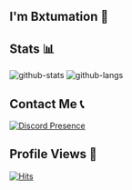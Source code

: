 ## I'm Bxtumation 👋

## Stats 📊
![github-stats](https://github-readme-stats.vercel.app/api?username=bxtumation&theme=tokyonight&show_icons=true&line_height=25)
![github-langs](https://github-readme-stats.vercel.app/api/top-langs/?username=bxtumation&langs_count=4&theme=tokyonight&line_height=30&hide=cmake)

## Contact Me 📞
[![Discord Presence](https://lanyard.cnrad.dev/api/786175409938497576)](https://discord.com/users/786175409938497576)

## Profile Views 👀
[![Hits](https://hits.sh/github.com/Bxtumation/Bxtumation.svg?label=Profile%20Wiews&color=000000&labelColor=ff0000)](https://hits.sh/github.com/Bxtumation/Bxtumation/)

<!--
<a href="https://discord.com/users/786175409938497576">
  <img src="https://img.shields.io/badge/Discord-%237289DA.svg?logo=discord&logoColor=white" alt="Discord">
</a>


-->
